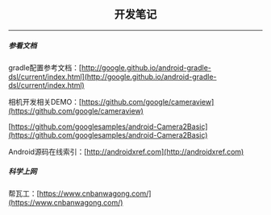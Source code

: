 <h2 align = "center">开发笔记</h2>

----

##### 参看文档

gradle配置参考文档：[http://google.github.io/android-gradle-dsl/current/index.html](http://google.github.io/android-gradle-dsl/current/index.html)

相机开发相关DEMO：[https://github.com/google/cameraview](https://github.com/google/cameraview)

[https://github.com/googlesamples/android-Camera2Basic](https://github.com/googlesamples/android-Camera2Basic)

Android源码在线索引：[http://androidxref.com](http://androidxref.com)

##### 科学上网

帮瓦工：[https://www.cnbanwagong.com/](https://www.cnbanwagong.com/)

